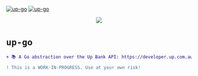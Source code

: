 <!-- markdownlint-disable MD041 MD010 -->
[![up-go](https://github.com/jmpa-io/up-go/actions/workflows/cicd.yml/badge.svg)](https://github.com/jmpa-io/up-go/actions/workflows/cicd.yml)
[![up-go](https://github.com/jmpa-io/up-go/actions/workflows/README.yml/badge.svg)](https://github.com/jmpa-io/up-go/actions/workflows/README.yml)

<p align="center">
  <img src="docs/logo.png"/>
</p>

# `up-go`

```diff
+ 📚 A Go abstraction over the Up Bank API: https://developer.up.com.au/docs.

! This is a WORK-IN-PROGRESS. Use at your own risk!
```

